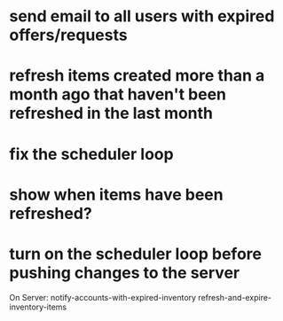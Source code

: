 # send email to all users with expired offers/requests

# refresh items created more than a month ago that haven't been refreshed in the last month

# fix the scheduler loop

# show when items have been refreshed?

# turn on the scheduler loop before pushing changes to the server

On Server:
notify-accounts-with-expired-inventory
refresh-and-expire-inventory-items

